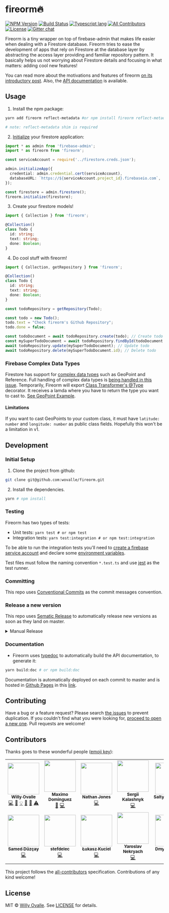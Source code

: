 # fireorm🔥

[![NPM Version](https://img.shields.io/npm/v/fireorm.svg?style=flat)](https://www.npmjs.com/package/fireorm)
[![Build Status](https://travis-ci.com/wovalle/fireorm.svg?token=KsyisFHzgCusk2sapuJe&branch=master)](https://travis-ci.com/wovalle/fireorm)
[![Typescript lang](https://img.shields.io/badge/Language-Typescript-Blue.svg)](https://www.typescriptlang.org)
[![All Contributors](https://img.shields.io/badge/all_contributors-7-orange.svg?style=flat-square)](#contributors)
[![License](https://img.shields.io/npm/l/fireorm.svg?style=flat)](https://www.npmjs.com/package/fireorm)
[![Gitter chat](https://badges.gitter.im/gitterHQ/gitter.png)](https://gitter.im/fireorm/community)

Fireorm is a tiny wrapper on top of firebase-admin that makes life easier when dealing with a Firestore database. Fireorm tries to ease the development of apps that rely on Firestore at the database layer by abstracting the access layer providing and familiar repository pattern. It basically helps us not worrying about Firestore details and focusing in what matters: adding cool new features!

You can read more about the motivations and features of fireorm [on its introductory post](https://medium.com/p/ba7734644684). Also, the [API documentation](https://wovalle.github.io/fireorm) is available.

## Usage

1.  Install the npm package:

```bash
yarn add fireorm reflect-metadata #or npm install fireorm reflect-metadata

# note: reflect-metadata shim is required
```

2. [Initialize](https://firebase.google.com/docs/firestore/quickstart#initialize) your firestore application:

```typescript
import * as admin from 'firebase-admin';
import * as fireorm from 'fireorm';

const serviceAccount = require('../firestore.creds.json');

admin.initializeApp({
  credential: admin.credential.cert(serviceAccount),
  databaseURL: `https://${serviceAccount.project_id}.firebaseio.com`,
});

const firestore = admin.firestore();
fireorm.initialize(firestore);
```

3.  Create your firestore models!

```typescript
import { Collection } from 'fireorm';

@Collection()
class Todo {
  id: string;
  text: string;
  done: Boolean;
}
```

4.  Do cool stuff with fireorm!

```typescript
import { Collection, getRepository } from 'fireorm';

@Collection()
class Todo {
  id: string;
  text: string;
  done: Boolean;
}

const todoRepository = getRepository(Todo);

const todo = new Todo();
todo.text = "Check fireorm's Github Repository";
todo.done = false;

const todoDocument = await todoRepository.create(todo); // Create todo
const mySuperTodoDocument = await todoRepository.findById(todoDocument.id); // Read todo
await todoRepository.update(mySuperTodoDocument); // Update todo
await todoRepository.delete(mySuperTodoDocument.id); // Delete todo
```

### Firebase Complex Data Types

Firestore has support for [complex data types](https://firebase.google.com/docs/firestore/manage-data/data-types) such as GeoPoint and Reference. Full handling of complex data types is [being handled in this issue](https://github.com/wovalle/fireorm/issues/58). Temporarily, Fireorm will export [Class Transformer's @Type](https://github.com/typestack/class-transformer#working-with-nested-objects) decorator. It receives a lamda where you have to return the type you want to cast to. [See GeoPoint Example](https://github.com/wovalle/fireorm/blob/d8f79090b7006675f2cb5014bb5ca7a9dfbfa8c1/src/BaseFirestoreRepository.spec.ts#L471-L476).

#### Limitations

If you want to cast GeoPoints to your custom class, it must have `latitude: number` and `longitude: number` as public class fields. Hopefully this won't be a limitation in v1.

## Development

### Initial Setup

1.  Clone the project from github:

```bash
git clone git@github.com:wovalle/fireorm.git
```

2.  Install the dependencies.

```bash
yarn # npm install
```

### Testing

Fireorm has two types of tests:

- Unit tests: `yarn test # or npm test`
- Integration tests: `yarn test:integration # or npm test:integration`

To be able to run the integration tests you'll need to [create a firebase service account](https://firebase.google.com/docs/admin/setup#initialize_the_sdk) and declare some [environment variables](https://github.com/wovalle/fireorm/blob/master/test/setup.ts#L5-L13).

Test files must follow the naming convention `*.test.ts` and use [jest](https://jestjs.io/) as the test runner.

### Committing

This repo uses [Conventional Commits](https://www.conventionalcommits.org/) as the commit messages convention.

### Release a new version

This repo uses [Sematic Release](https://github.com/semantic-release/semantic-release) to automatically release new versions as soon as they land on master.

<details>
  <summary>Manual Release</summary>
  If, by any reason, a manual release must be done, these are the instructions:

- To release a new version to npm, first we have to create a new tag:

```bash
npm version [ major | minor | patch ] -m "Relasing version"
git push --follow-tags
```

- Then we can publish the package to npm registry:

```bash
npm publish
```

- To deploy the documentation

```bash
yarn deploy:doc # or npm deploy:doc
```

</details>

### Documentation

- Fireorm uses [typedoc](https://typedoc.org/) to automatically build the API documentation, to generate it:

```bash
yarn build:doc # or npm build:doc
```

Documentation is automatically deployed on each commit to master and is hosted in [Github Pages](https://pages.github.com/) in this [link](https://wovalle.github.io/fireorm).

## Contributing

Have a bug or a feature request? Please search [the issues](https://github.com/wovalle/fireorm/issues) to prevent duplication. If you couldn't find what you were looking for, [proceed to open a new one](https://github.com/wovalle/fireorm/issues/new). Pull requests are welcome!

## Contributors

Thanks goes to these wonderful people ([emoji key](https://allcontributors.org/docs/en/emoji-key)):

<!-- ALL-CONTRIBUTORS-LIST:START - Do not remove or modify this section -->
<!-- prettier-ignore-start -->
<!-- markdownlint-disable -->
<table>
  <tr>
    <td align="center"><a href="http://twitter.com/wovalle"><img src="https://avatars0.githubusercontent.com/u/7854116?v=4" width="100px;" alt=""/><br /><sub><b>Willy Ovalle</b></sub></a><br /><a href="https://github.com/wovalle/fireorm/commits?author=wovalle" title="Code">💻</a> <a href="https://github.com/wovalle/fireorm/commits?author=wovalle" title="Documentation">📖</a> <a href="#example-wovalle" title="Examples">💡</a> <a href="#ideas-wovalle" title="Ideas, Planning, & Feedback">🤔</a> <a href="https://github.com/wovalle/fireorm/pulls?q=is%3Apr+reviewed-by%3Awovalle" title="Reviewed Pull Requests">👀</a> <a href="https://github.com/wovalle/fireorm/commits?author=wovalle" title="Tests">⚠️</a></td>
    <td align="center"><a href="https://github.com/mamodom"><img src="https://avatars3.githubusercontent.com/u/5097424?v=4" width="100px;" alt=""/><br /><sub><b>Maximo Dominguez</b></sub></a><br /><a href="#ideas-mamodom" title="Ideas, Planning, & Feedback">🤔</a> <a href="https://github.com/wovalle/fireorm/commits?author=mamodom" title="Code">💻</a></td>
    <td align="center"><a href="https://github.com/jonesnc"><img src="https://avatars0.githubusercontent.com/u/1293145?v=4" width="100px;" alt=""/><br /><sub><b>Nathan Jones</b></sub></a><br /><a href="https://github.com/wovalle/fireorm/commits?author=jonesnc" title="Code">💻</a></td>
    <td align="center"><a href="https://github.com/skalashnyk"><img src="https://avatars3.githubusercontent.com/u/18640514?v=4" width="100px;" alt=""/><br /><sub><b>Sergii Kalashnyk</b></sub></a><br /><a href="https://github.com/wovalle/fireorm/commits?author=skalashnyk" title="Code">💻</a></td>
    <td align="center"><a href="http://skneko.moe/"><img src="https://avatars1.githubusercontent.com/u/13376606?v=4" width="100px;" alt=""/><br /><sub><b>SaltyKawaiiNeko</b></sub></a><br /><a href="https://github.com/wovalle/fireorm/commits?author=skneko" title="Code">💻</a> <a href="#ideas-skneko" title="Ideas, Planning, & Feedback">🤔</a></td>
    <td align="center"><a href="https://github.com/z-hirschtritt"><img src="https://avatars1.githubusercontent.com/u/35265735?v=4" width="100px;" alt=""/><br /><sub><b>z-hirschtritt</b></sub></a><br /><a href="https://github.com/wovalle/fireorm/commits?author=z-hirschtritt" title="Code">💻</a> <a href="#ideas-z-hirschtritt" title="Ideas, Planning, & Feedback">🤔</a></td>
    <td align="center"><a href="http://joemck.ie/"><img src="https://avatars1.githubusercontent.com/u/4980618?v=4" width="100px;" alt=""/><br /><sub><b>Joe McKie</b></sub></a><br /><a href="https://github.com/wovalle/fireorm/commits?author=joemckie" title="Code">💻</a> <a href="#ideas-joemckie" title="Ideas, Planning, & Feedback">🤔</a></td>
  </tr>
  <tr>
    <td align="center"><a href="https://www.smddzcy.com/"><img src="https://avatars3.githubusercontent.com/u/13895224?v=4" width="100px;" alt=""/><br /><sub><b>Samed Düzçay</b></sub></a><br /><a href="https://github.com/wovalle/fireorm/commits?author=smddzcy" title="Code">💻</a></td>
    <td align="center"><a href="https://github.com/stefdelec"><img src="https://avatars1.githubusercontent.com/u/12082478?v=4" width="100px;" alt=""/><br /><sub><b>stefdelec</b></sub></a><br /><a href="https://github.com/wovalle/fireorm/commits?author=stefdelec" title="Code">💻</a></td>
    <td align="center"><a href="http://www.innvia.com"><img src="https://avatars0.githubusercontent.com/u/35846271?v=4" width="100px;" alt=""/><br /><sub><b>Łukasz Kuciel</b></sub></a><br /><a href="https://github.com/wovalle/fireorm/commits?author=LukaszKuciel" title="Code">💻</a></td>
    <td align="center"><a href="https://github.com/Fame513"><img src="https://avatars1.githubusercontent.com/u/2944505?v=4" width="100px;" alt=""/><br /><sub><b>Yaroslav Nekryach</b></sub></a><br /><a href="https://github.com/wovalle/fireorm/commits?author=Fame513" title="Code">💻</a></td>
    <td align="center"><a href="https://www.linkedin.com/in/dmytro-nikitiuk/"><img src="https://avatars0.githubusercontent.com/u/40293865?v=4" width="100px;" alt=""/><br /><sub><b>Dmytro Nikitiuk</b></sub></a><br /><a href="https://github.com/wovalle/fireorm/commits?author=tomorroN" title="Code">💻</a></td>
  </tr>
</table>

<!-- markdownlint-enable -->
<!-- prettier-ignore-end -->

<!-- ALL-CONTRIBUTORS-LIST:END -->

This project follows the [all-contributors](https://github.com/all-contributors/all-contributors) specification. Contributions of any kind welcome!

## License

MIT © [Willy Ovalle](https://github.com/wovalle). See [LICENSE](https://github.com/wovalle/fireorm/blob/master/LICENSE) for details.
